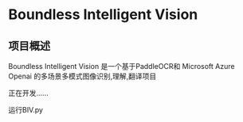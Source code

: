 # Boundless Intelligent Vision 
## 项目概述
Boundless Intelligent Vision 是一个基于PaddleOCR和 Microsoft Azure Openai 的多场景多模式图像识别,理解,翻译项目


正在开发......

运行BIV.py